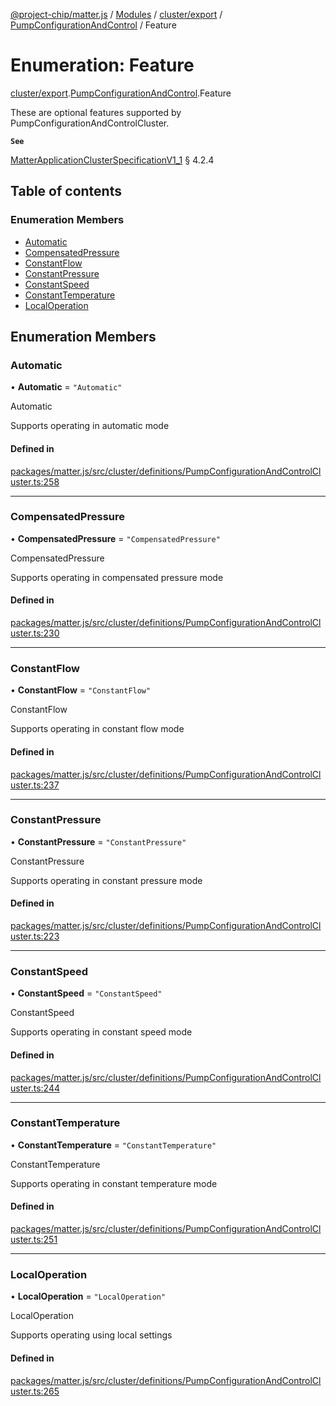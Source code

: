 [@project-chip/matter.js](../README.md) / [Modules](../modules.md) / [cluster/export](../modules/cluster_export.md) / [PumpConfigurationAndControl](../modules/cluster_export.PumpConfigurationAndControl.md) / Feature

# Enumeration: Feature

[cluster/export](../modules/cluster_export.md).[PumpConfigurationAndControl](../modules/cluster_export.PumpConfigurationAndControl.md).Feature

These are optional features supported by PumpConfigurationAndControlCluster.

**`See`**

[MatterApplicationClusterSpecificationV1_1](../interfaces/spec_export.MatterApplicationClusterSpecificationV1_1.md) § 4.2.4

## Table of contents

### Enumeration Members

- [Automatic](cluster_export.PumpConfigurationAndControl.Feature.md#automatic)
- [CompensatedPressure](cluster_export.PumpConfigurationAndControl.Feature.md#compensatedpressure)
- [ConstantFlow](cluster_export.PumpConfigurationAndControl.Feature.md#constantflow)
- [ConstantPressure](cluster_export.PumpConfigurationAndControl.Feature.md#constantpressure)
- [ConstantSpeed](cluster_export.PumpConfigurationAndControl.Feature.md#constantspeed)
- [ConstantTemperature](cluster_export.PumpConfigurationAndControl.Feature.md#constanttemperature)
- [LocalOperation](cluster_export.PumpConfigurationAndControl.Feature.md#localoperation)

## Enumeration Members

### Automatic

• **Automatic** = ``"Automatic"``

Automatic

Supports operating in automatic mode

#### Defined in

[packages/matter.js/src/cluster/definitions/PumpConfigurationAndControlCluster.ts:258](https://github.com/project-chip/matter.js/blob/be83914/packages/matter.js/src/cluster/definitions/PumpConfigurationAndControlCluster.ts#L258)

___

### CompensatedPressure

• **CompensatedPressure** = ``"CompensatedPressure"``

CompensatedPressure

Supports operating in compensated pressure mode

#### Defined in

[packages/matter.js/src/cluster/definitions/PumpConfigurationAndControlCluster.ts:230](https://github.com/project-chip/matter.js/blob/be83914/packages/matter.js/src/cluster/definitions/PumpConfigurationAndControlCluster.ts#L230)

___

### ConstantFlow

• **ConstantFlow** = ``"ConstantFlow"``

ConstantFlow

Supports operating in constant flow mode

#### Defined in

[packages/matter.js/src/cluster/definitions/PumpConfigurationAndControlCluster.ts:237](https://github.com/project-chip/matter.js/blob/be83914/packages/matter.js/src/cluster/definitions/PumpConfigurationAndControlCluster.ts#L237)

___

### ConstantPressure

• **ConstantPressure** = ``"ConstantPressure"``

ConstantPressure

Supports operating in constant pressure mode

#### Defined in

[packages/matter.js/src/cluster/definitions/PumpConfigurationAndControlCluster.ts:223](https://github.com/project-chip/matter.js/blob/be83914/packages/matter.js/src/cluster/definitions/PumpConfigurationAndControlCluster.ts#L223)

___

### ConstantSpeed

• **ConstantSpeed** = ``"ConstantSpeed"``

ConstantSpeed

Supports operating in constant speed mode

#### Defined in

[packages/matter.js/src/cluster/definitions/PumpConfigurationAndControlCluster.ts:244](https://github.com/project-chip/matter.js/blob/be83914/packages/matter.js/src/cluster/definitions/PumpConfigurationAndControlCluster.ts#L244)

___

### ConstantTemperature

• **ConstantTemperature** = ``"ConstantTemperature"``

ConstantTemperature

Supports operating in constant temperature mode

#### Defined in

[packages/matter.js/src/cluster/definitions/PumpConfigurationAndControlCluster.ts:251](https://github.com/project-chip/matter.js/blob/be83914/packages/matter.js/src/cluster/definitions/PumpConfigurationAndControlCluster.ts#L251)

___

### LocalOperation

• **LocalOperation** = ``"LocalOperation"``

LocalOperation

Supports operating using local settings

#### Defined in

[packages/matter.js/src/cluster/definitions/PumpConfigurationAndControlCluster.ts:265](https://github.com/project-chip/matter.js/blob/be83914/packages/matter.js/src/cluster/definitions/PumpConfigurationAndControlCluster.ts#L265)

